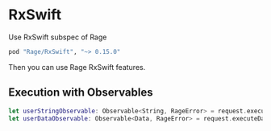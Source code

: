 RxSwift
=============================
Use RxSwift subspec of Rage
```ruby
pod "Rage/RxSwift", "~> 0.15.0"
```
Then you can use Rage RxSwift features.

## Execution with Observables ##
```swift
let userStringObservable: Observable<String, RageError> = request.executeStringObservable()
let userDataObservable: Observable<Data, RageError> = request.executeDataObservable()
```
